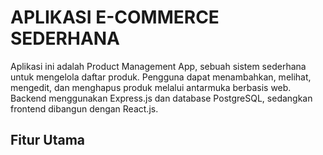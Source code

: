 # APLIKASI E-COMMERCE SEDERHANA
Aplikasi ini adalah Product Management App, sebuah sistem sederhana untuk mengelola daftar produk. Pengguna dapat menambahkan, melihat, mengedit, dan menghapus produk melalui antarmuka berbasis web. Backend menggunakan Express.js dan database PostgreSQL, sedangkan frontend dibangun dengan React.js.
## Fitur Utama
